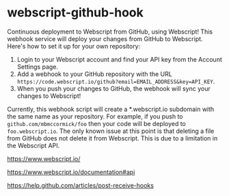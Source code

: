 webscript-github-hook
=====================

Continuous deployment to Webscript from GitHub, using Webscript! This webhook service will deploy your changes from GitHub to Webscript. Here's how to set it up for your own repository:

1. Login to your Webscript account and find your API key from the Account Settings page.
2. Add a webhook to your GitHub repository with the URL `https://code.webscript.io/github?email=EMAIL_ADDRESS&key=API_KEY`.
3. When you push your changes to GitHub, the webhook will sync your changes to Webscript!

Currently, this webhook script will create a *.webscript.io subdomain with the same name as your repository. For example, if you push to `github.com/mbmccormick/foo` then your code will be deployed to `foo.webscript.io`. The only known issue at this point is that deleting a file from GitHub does not delete it from Webscript. This is due to a limitation in the Webscript API.

https://www.webscript.io/

https://www.webscript.io/documentation#api

https://help.github.com/articles/post-receive-hooks
